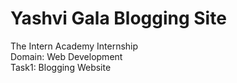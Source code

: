 # Yashvi Gala Blogging Site

The Intern Academy Internship  
Domain: Web Development  
Task1: Blogging Website
